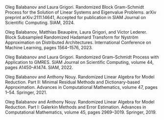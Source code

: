 Oleg Balabanov and Laura Grigori. Randomized Block Gram-Schmidt Process for the Solution of Linear Systems and Eigenvalue Problems. arXiv preprint arXiv:2111.14641, Accepted for publication in SIAM Journal on Scientific Computing. SIAM, 2024.

Oleg Balabanov, Matthias Beaupère, Laura Grigori, and Victor Lederer. Block Subsampled Randomized Hadamard Transform for Nyström Approximation on Distributed Architectures. International Conference on Machine Learning, pages 1564–1576, 2023.

Oleg Balabanov and Laura Grigori. Randomized Gram–Schmidt Process with Application to GMRES. SIAM Journal on Scientific Computing, volume 44, pages A1450–A1474. SIAM, 2022.

Oleg Balabanov and Anthony Nouy. Randomized Linear Algebra for Model Reduction. Part II: Minimal Residual Methods and Dictionary-based Approximation. Advances in Computational Mathematics, volume 47, pages 1–54. Springer, 2021.

Oleg Balabanov and Anthony Nouy. Randomized Linear Algebra for Model Reduction. Part I: Galerkin Methods and Error Estimation. Advances in Computational Mathematics, volume 45, pages 2969–3019. Springer, 2019.


